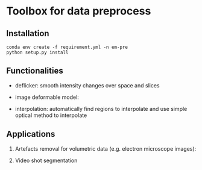 # Toolbox for data preprocess

## Installation
```
conda env create -f requirement.yml -n em-pre
python setup.py install
```
## Functionalities
- deflicker: smooth intensity changes over space and slices

- image deformable model:

- interpolation: automatically find regions to interpolate and use simple
  optical method to interpolate

## Applications
1. Artefacts removal for volumetric data (e.g. electron microscope images):

2. Video shot segmentation
